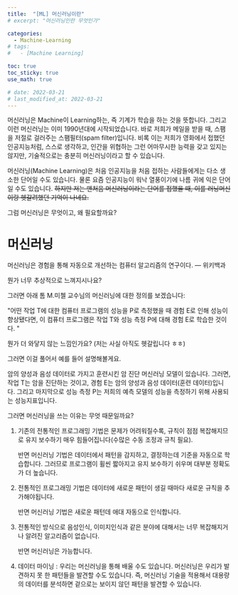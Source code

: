 ```yaml
---
title:  "[ML] 머신러닝이란"
# excerpt: "머신러닝인란 무엇인가"

categories:
  - Machine-Learning
# tags:
#   - [Machine Learning]

toc: true
toc_sticky: true
use_math: true

# date: 2022-03-21
# last_modified_at: 2022-03-21
---
```

머신러닝은 Machine이 Learning하는, 즉 기계가 학습을 하는 것을 뜻합니다. 그리고 이런 머신러닝는 이미 1990년대에 시작되었습니다. 바로 저희가 메일을 받을 때, 스팸을 저절로 걸러주는 스팸필터(spam filter)입니다. 비록 이는 저희가 영화에서 접했던 인공지능처럼,  스스로 생각하고, 인간을 위협하는 그런 어마무시한 능력을 갖고 있지는 않지만, 기술적으로는 충분히 머신러닝이라고 할 수 있습니다. 

머신러닝(Machine Learning)은 처음 인공지능을 처음 접하는 사람들에게는 다소 생소한 단어일 수도 있습니다. 물론 요즘 인공지능이 워낙 열풍이기에 나름 귀에 익은 단어일 수도 있습니다. ~~하지만 저는 맨처음 머신러닝이라는 단어를 접했을 때, 이를 러닝머신이랑 헷갈려했던 기억이 나네요.~~


그럼 머신러닝은 무엇이고, 왜 필요할까요?

# 머신러닝

머신러닝은 경험을 통해 자동으로 개선하는 컴퓨터 알고리즘의 연구이다. — 위키백과

뭔가 너무 추상적으로 느껴지시나요? 

그러면 아래 톰 M.미첼 교수님의 머신러닝에 대한 정의를 보겠습니다:

"어떤 작업 T에 대한 컴퓨터 프로그램의 성능을 P로 측정했을 때 경험 E로 인해 성능이 향상됐다면, 이 컴퓨터 프로그램은 작업 T와 성능 측정 P에 대해 경험 E로 학습한 것이다. "

뭔가 더 와닿지 않는 느낌인가요? (저는 사실 아직도 헷갈립니다 ㅎㅎ)

그러면 이걸 풀어서 예를 들어 설명해볼게요.

암의 양성과 음성 데이터로 가지고 훈련시킨 암 진단 머신러닝 모델이 있습니다. 그러면, 작업 T는 암을 진단하는 것이고, 경험 E는 암의 양성과 음성 데이터(훈련 데이터)입니다. 그리고 마지막으로 성능 측정 P는 저희의 예측 모델의 성능을 측정하기 위해 사용되는 성능지표입니다. 

그러면 머신러닝을 쓰는 이유는 무엇 때문일까요?

1. 기존의 전통적인 프로그래밍 기법은 문제가 어려워질수록, 규칙이 점점 복잡해지므로 유지 보수하기 매우 힘들어집니다(수많은 수동 조정과 규칙 필요). 
    
    반면 머신러닝 기법은 데이터에서 패턴을 감지하고, 결정하는데 기준을 자동으로 학습합니다. 그러므로 프로그램이 휠씬 짧아지고 유지 보수하기 쉬우며 대부분 정확도가 더 높습니다.
    
2. 전통적인 프로그래밍 기법은 데이터에 새로운 패턴이 생길 때마다 새로운 규칙을 추가해야됩니다.
    
    반면 머신러닝 기법은 새로운 패턴데 애대 자동으로 인식합니다.
    
3. 전통적인 방식으로 음성인식, 이미지인식과 같은 분야에 대해서는 너무 복잡해지거나 알려진 알고리즘이 없습니다. 
    
    반면 머신러닝은 가능합니다.
    
4. 데이터 마이닝 : 우리는 머신러닝을  통해 배울 수도 있습니다. 머신러닝은 우리가 발견하지 못 한 패턴들을 발견할 수도 있습니다. 즉, 머신러닝 기술을 적용해서 대용량의 데이터를 분석하면 겉으로는 보이지 않던 패턴을 발견할 수 있습니다.